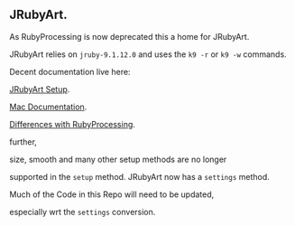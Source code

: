 ## JRubyArt.

As RubyProcessing is now deprecated this a home for JRubyArt.

JRubyArt relies on `jruby-9.1.12.0`
and uses the `k9 -r` or `k9 -w` commands.

Decent documentation live here:<p>
[JRubyArt Setup](https://github.com/ruby-processing/JRubyArt).<p>
[Mac Documentation](http://ruby-processing.github.io/JRubyArt/mac_start/).<p>
[Differences with RubyProcessing](http://ruby-processing.github.io/JRubyArt/jruby_art/update/2015/09/28/comparison.html).<p>

further,

size, smooth and many other setup methods are no longer<p>
supported in the `setup` method. JRubyArt now has a `settings` method.
  
  
Much of the Code in this Repo will need to be updated,<p>
especially wrt the `settings` conversion.
